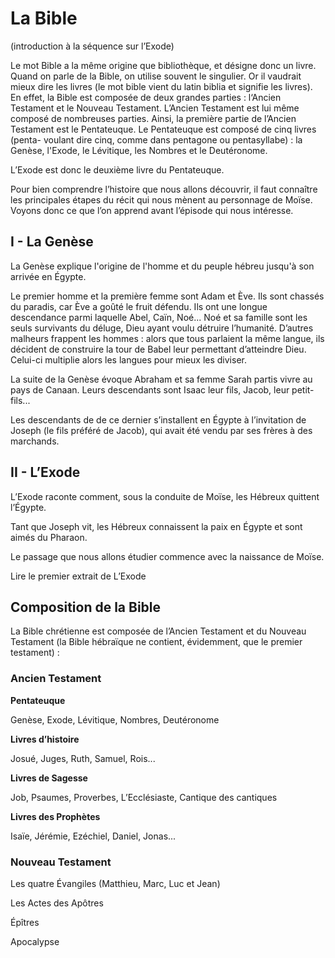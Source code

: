 # La Bible
(introduction à la séquence sur l’Exode)

Le mot Bible a la même origine que bibliothèque, et désigne donc un livre. Quand on parle de la Bible, on utilise souvent le singulier. Or il vaudrait mieux dire les livres (le mot bible vient du latin biblia et signifie les livres).
En effet, la Bible est composée de deux grandes parties : l‘Ancien Testament et le Nouveau Testament.
L’Ancien Testament est lui même composé de nombreuses parties. Ainsi, la première partie de l’Ancien Testament est le Pentateuque.
Le Pentateuque est composé de cinq livres (penta- voulant dire cinq, comme dans pentagone ou pentasyllabe) : la Genèse, l'Exode, le Lévitique, les Nombres et le Deutéronome.

L’Exode est donc le deuxième livre du Pentateuque.

Pour bien comprendre l’histoire que nous allons découvrir, il faut connaître les principales étapes du récit qui nous mènent au personnage de Moïse. Voyons donc ce que l’on apprend avant l’épisode qui nous intéresse.

## I - La Genèse

La Genèse explique l'origine de l'homme et du peuple hébreu jusqu'à son arrivée en Égypte.

Le premier homme et la première femme sont Adam et Ève. Ils sont chassés du paradis, car Ève a goûté le fruit défendu. Ils ont une longue descendance parmi laquelle Abel, Caïn, Noé...
Noé et sa famille sont les seuls survivants du déluge, Dieu ayant voulu détruire l’humanité.
D’autres malheurs frappent les hommes : alors que tous parlaient la même langue, ils décident de construire la tour de Babel leur permettant d’atteindre Dieu. Celui-ci multiplie alors les langues pour mieux les diviser.

La suite de la Genèse évoque Abraham et sa femme Sarah partis vivre au pays de Canaan. Leurs descendants sont Isaac leur fils, Jacob, leur petit-fils...

Les descendants de de ce dernier s’installent en Égypte à l’invitation de Joseph (le fils préféré de Jacob), qui avait été vendu par ses frères à des marchands.

## II - L’Exode

L’Exode raconte comment, sous la conduite de Moïse, les Hébreux quittent l’Égypte.

Tant que Joseph vit, les Hébreux connaissent la paix en Égypte et sont aimés du Pharaon.

Le passage que nous allons étudier commence avec la naissance de Moïse.

Lire le premier extrait de L’Exode

## Composition de la Bible

La Bible chrétienne est composée de l’Ancien Testament et du Nouveau Testament (la Bible hébraïque ne contient, évidemment, que le premier testament) :

### Ancien Testament

**Pentateuque**

Genèse, Exode, Lévitique, Nombres, Deutéronome

**Livres d’histoire**

Josué, Juges, Ruth, Samuel, Rois...

**Livres de Sagesse**

Job, Psaumes, Proverbes, L’Ecclésiaste, Cantique des cantiques

**Livres des Prophètes**

Isaïe, Jérémie, Ezéchiel, Daniel, Jonas...

### Nouveau Testament

Les quatre Évangiles (Matthieu, Marc, Luc et Jean)

Les Actes des Apôtres

Épîtres

Apocalypse 